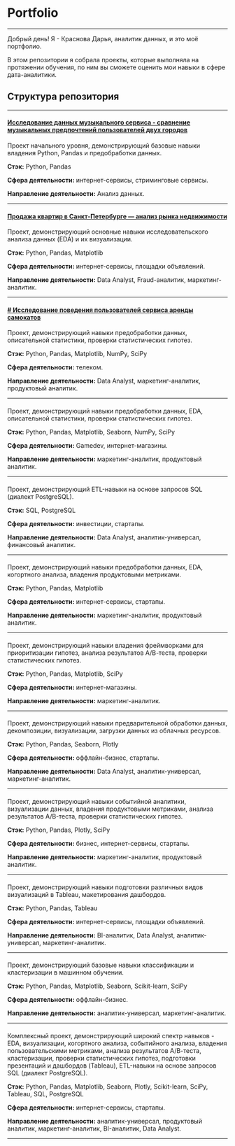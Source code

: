 # Portfolio
---

Добрый день! Я - Краснова Дарья, аналитик данных, и это моё портфолио.

В этом репозитории я собрала проекты, которые выполняла на протяжении обучения, по ним вы сможете оценить мои навыки в сфере дата-аналитики. 

## Структура репозитория

---


#### [Исследование данных музыкального сервиса - сравнение музыкальных предпочтений пользователей двух городов](https://github.com/KrasnovaDaria/Portfolio/tree/main/01.Yandex_music)

Проект начального уровня, демонстрирующий базовые навыки владения Python, Pandas и предобработки данных. 

**Стэк:** Python, Pandas

**Сфера деятельности:** интернет-сервисы, стриминговые сервисы. 

**Направление деятельности:** Анализ данных.



---

#### [Продажа квартир в Санкт-Петербурге — анализ рынка недвижимости](https://github.com/KrasnovaDaria/Portfolio/tree/main/03.Spb_real_estate) 

Проект, демонстрирующий основные навыки исследовательского анализа данных (EDA) и их визуализации.

**Стэк:** Python, Pandas, Matplotlib

**Сфера деятельности:** интернет-сервисы, площадки объявлений. 

**Направление деятельности:** Data Analyst, Fraud-аналитик, маркетинг-аналитик.


---

#### [# Исследование поведения пользователей сервиса аренды самокатов](https://github.com/deemchick/Data_Analytics-Portfolio/tree/main/04%20-%20Finding%20a%20promising%20tariff%20for%20a%20telecom%20company) 

Проект, демонстрирующий навыки предобработки данных, описательной статистики, проверки статистических гипотез.

**Стэк:** Python, Pandas, Matplotlib, NumPy, SciPy

**Сфера деятельности:** телеком. 

**Направление деятельности:** Data Analyst, маркетинг-аналитик, продуктовый аналитик.


---

#### 
Проект, демонстрирующий навыки предобработки данных, EDA, описательной статистики, проверки статистических гипотез.

**Стэк:** Python, Pandas, Matplotlib, Seaborn, NumPy, SciPy

**Сфера деятельности:** Gamedev, интернет-магазины. 

**Направление деятельности:** маркетинг-аналитик, продуктовый аналитик.


---

####  

Проект, демонстрирующий ETL-навыки на основе запросов SQL (диалект PostgreSQL).

**Стэк:** SQL, PostgreSQL

**Сфера деятельности:** инвестиции, стартапы. 

**Направление деятельности:** Data Analyst, аналитик-универсал, финансовый аналитик.


---

####  

Проект, демонстрирующий навыки предобработки данных, EDA, когортного анализа, владения продуктовыми метриками.

**Стэк:** Python, Pandas, Matplotlib

**Сфера деятельности:** интернет-сервисы, стартапы. 

**Направление деятельности:** маркетинг-аналитик, продуктовый аналитик.


---

#### 
Проект, демонстрирующий навыки владения фреймворками для приоритизации гипотез, анализа результатов А/В-теста, проверки статистических гипотез.

**Стэк:** Python, Pandas, Matplotlib, SciPy

**Сфера деятельности:** интернет-магазины. 

**Направление деятельности:** маркетинг-аналитик.


---

####  

Проект, демонстрирующий навыки предварительной обработки данных, декомпозиции, визуализации, загрузки данных из облачных ресурсов.

**Стэк:** Python, Pandas, Seaborn, Plotly

**Сфера деятельности:** оффлайн-бизнес, стартапы. 

**Направление деятельности:** Data Analyst, аналитик-универсал, маркетинг-аналитик.


---

####  

Проект, демонстрирующий навыки событийной аналитики, визуализации данных, владения продуктовыми метриками, анализа результатов А/В-теста, проверки статистических гипотез.

**Стэк:** Python, Pandas, Plotly, SciPy

**Сфера деятельности:** бизнес, интернет-сервисы, стартапы. 

**Направление деятельности:** маркетинг-аналитик, продуктовый аналитик.


---

####  

Проект, демонстрирующий навыки подготовки различных видов визуализаций в Tableau, макетирования дашбордов.

**Стэк:** Python, Pandas, Tableau

**Сфера деятельности:** интернет-сервисы, площадки объявлений. 

**Направление деятельности:** BI-аналитик, Data Analyst, аналитик-универсал, маркетинг-аналитик.


---

#### 

Проект, демонстрирующий базовые навыки классификации и кластеризации в машинном обучении.

**Стэк:** Python, Pandas, Matplotlib, Seaborn, Scikit-learn, SciPy

**Сфера деятельности:** оффлайн-бизнес. 

**Направление деятельности:** аналитик-универсал, маркетинг-аналитик.


---

#### 

Комплексный проект, демонстрирующий широкий спектр навыков - EDA, визуализации, когортного анализа, событийного анализа, владения пользовательскими метриками, анализа результатов А/В-теста, кластеризации, проверки статистических гипотез, подготовки презентаций и дашбордов (Tableau), ETL-навыки на основе запросов SQL (диалект PostgreSQL).

**Стэк:** Python, Pandas, Matplotlib, Seaborn, Plotly, Scikit-learn, SciPy, Tableau, SQL, PostgreSQL

**Сфера деятельности:** интернет-сервисы, стартапы. 

**Направление деятельности:** аналитик-универсал, продуктовый аналитик, маркетинг-аналитик, BI-аналитик, Data Analyst.


---
